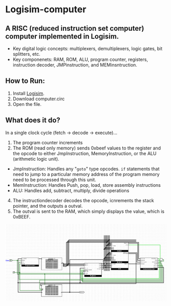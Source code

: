 # Logisim-computer
## A RISC (reduced instruction set computer) computer implemented in Logisim.
- Key digital logic concepts: multiplexers, demultiplexers, logic gates, bit splitters, etc. 
- Key componenets: RAM, ROM, ALU, program counter, registers, instruction decoder, JMPinstruction, and MEMinsntruction.  
## How to Run:
1. Install [Logisim](https://github.com/logisim-evolution/logisim-evolution#download). 
2. Download computer.circ
3. Open the file. 
 
## What does it do?
In a single clock cycle (fetch -> decode -> execute)...
1. The program counter increments
2. The ROM (read only memory) sends 0xbeef values to the register and the opcode to either JmpInstruction, MemoryInstruction, or the ALU (arithmetic logic unit). 
- JmpInstruction: Handles any "``goto``" type opcodes. ``if`` statements that need to jump to a particular memory address of the program memory need to be processed through this unit. 
- MemInstruction: Handles Push, pop, load, store assembly instructions
- ALU: Handles add, subtract, multiply, divide operations
4. The instructiondecoder decodes the opcode, icnrements the stack pointer, and the outputs a outval.
5. The outval is sent to the RAM, which simply displays the value, which is 0xBEEF. 

![Computer picture](Capture.PNG "Computer")
